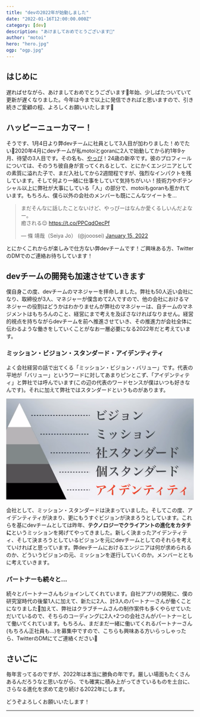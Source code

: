 ```yaml
---
title: "devの2022年が始動しました"
date: "2022-01-16T12:00:00.000Z"
category: [dev]
description: "あけましておめでとうございます🐯"
author: "motoi"
hero: "hero.jpg"
ogp: "ogp.jpg"
---
```


## はじめに
遅ればせながら、あけましておめでとうございます🐯年始、少しばたついていて更新が遅くなりました。今年は今まで以上に発信できればと思いますので、引き続きご愛顧の程、よろしくお願いいたします🥺

## ハッピーニューカマー！
そうです、1月4日より弊devチームに社員として3人目が加わりました！めでたい👏2020年4月にdevチームが私motoiとgoranに2人で始動してから約1年9ヶ月、待望の3人目です。その名も、[やっぴ](https://twitter.com/yapimaru_Eng)！24歳の新卒です。彼のプロフィールについては、そのうち彼自身が言ってくれるとして、とにかくエンジニアとしての素質に溢れた子で、まだ入社してから2週間程ですが、強烈なインパクトを残しています。そして何より一緒に仕事をしていて気持ちがいい！技術力やポテンシャル以上に弊社が大事にしている「人」の部分で、motoiもgoranも惹かれています。もちろん、僕ら以外の会社のメンバーも既にこんなツイートを…

<blockquote class="twitter-tweet"><p lang="ja" dir="ltr">まだそんなに話したことないけど、やっぴーはなんか愛くるしいんだよなー。<br>癒される😌 <a href="https://t.co/PPCqdOecPf">https://t.co/PPCqdOecPf</a></p>&mdash; 條 靖哉（Seiya Jo） (@jooosei) <a href="https://twitter.com/jooosei/status/1482305597630717956?ref_src=twsrc%5Etfw">January 15, 2022</a></blockquote> <script async src="https://platform.twitter.com/widgets.js" charset="utf-8"></script>

とにかくこれからが楽しみで仕方ない弊devチームです！ご興味ある方、TwitterのDMでのご連絡お待ちしています！
## devチームの開発も加速させていきます
僕自身この度、devチームのマネジャーを拝命しました。弊社も50人近い会社になり、取締役が3人、マネジャーが僕含めて2人ですので、他の会社におけるマネジャーの役割はどうかはわかりませんが弊社のマネジャーは、自チームのマネジメントはもちろんのこと、経営にまで考えを及ぼさなければなりません。経営的視点を持ちながらdevチームを前へ推進させていき、その推進力が会社全体に伝わるような働きをしていくことがなお一層必要になる2022年だと考えています。

### ミッション・ビジョン・スタンダード・アイデンティティ
よく会社経営の話で出てくる「ミッション・ビジョン・バリュー」です。代表の平地が「バリュー」というワードに対してあまりピンとこず、「アイデンティティ」と弊社では呼んでいます(この辺の代表のワードセンスが僕はいつも好きなんです)。それに加えて弊社ではスタンダードというものがあります。

![image](vmsi.png)

会社として、ミッション・スタンダードは決まっていました。そしてこの度、アイデンティティが決まり、更にもうすぐビジョンが決まろうとしています。これらを基にdevチームとしては昨年、**テクノロジーでクライアントの進化をカタチに**というミッションを掲げてやってきました。新しく決まったアイデンティティ、そして決まろうとしているビジョンを元にdevチームとしてのそれらを考えていければと思っています。弊devチームにおけるエンジニアは何が求められるのか、どういうビジョンの元、ミッションを遂行していくのか。メンバーとともに考えていきます。

### パートナーも続々と…
続々とパートナーさんもジョインしてくれています。自社アプリの開発に、僕の研究室時代の後輩1人に加えて、新たに2人、計3人のパートナーさんが働くことになりました🙌加えて、弊社はクラブチームさんの制作案件も多くやらせていただいているので、そちらのコーディングに2人+2つの会社さんがパートナーとして働いてくれています。もちろん、まだまだ一緒に働いてくれるパートナーさん(もちろん正社員も…)を募集中ですので、こちらも興味ある方いらっしゃったら、TwitterのDMにてご連絡ください📨

## さいごに
毎年言ってるのですが、2022年は本当に勝負の年です。厳しい場面もたくさんあるんだろうなと思いながら、でも確実に積み上がってきているものを土台に、さらなる進化を求めて走り続ける2022年にします。

どうぞよろしくお願いいたします！

---
